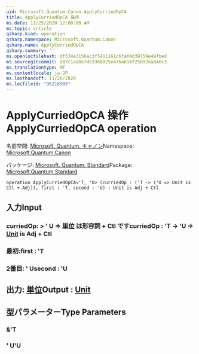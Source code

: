 ```yaml
---
uid: Microsoft.Quantum.Canon.ApplyCurriedOpCA
title: ApplyCurriedOpCA 操作
ms.date: 11/25/2020 12:00:00 AM
ms.topic: article
qsharp.kind: operation
qsharp.namespace: Microsoft.Quantum.Canon
qsharp.name: ApplyCurriedOpCA
qsharp.summary: ''
ms.openlocfilehash: df534a3156ac3f5411161c6faf4d39759e49fbed
ms.sourcegitcommit: a87c1aa8e7453360025e47ba614f25b02ea84ec3
ms.translationtype: MT
ms.contentlocale: ja-JP
ms.lasthandoff: 11/26/2020
ms.locfileid: "96218905"
---
```

# <a name="applycurriedopca-operation"></a><span data-ttu-id="5271c-102">ApplyCurriedOpCA 操作</span><span class="sxs-lookup"><span data-stu-id="5271c-102">ApplyCurriedOpCA operation</span></span>

<span data-ttu-id="5271c-103">名前空間: [Microsoft. Quantum. キャノン](xref:Microsoft.Quantum.Canon)</span><span class="sxs-lookup"><span data-stu-id="5271c-103">Namespace: [Microsoft.Quantum.Canon](xref:Microsoft.Quantum.Canon)</span></span>

<span data-ttu-id="5271c-104">パッケージ: [Microsoft. Quantum. Standard](https://nuget.org/packages/Microsoft.Quantum.Standard)</span><span class="sxs-lookup"><span data-stu-id="5271c-104">Package: [Microsoft.Quantum.Standard](https://nuget.org/packages/Microsoft.Quantum.Standard)</span></span>




```qsharp
operation ApplyCurriedOpCA<'T, 'U> (curriedOp : ('T -> ('U => Unit is Ctl + Adj)), first : 'T, second : 'U) : Unit is Adj + Ctl
```


## <a name="input"></a><span data-ttu-id="5271c-105">入力</span><span class="sxs-lookup"><span data-stu-id="5271c-105">Input</span></span>

### <a name="curriedop--t---u--unit--is-adj--ctl"></a><span data-ttu-id="5271c-106">curriedOp: > ' U => [単位](xref:microsoft.quantum.lang-ref.unit)  は形容詞 + Ctl です</span><span class="sxs-lookup"><span data-stu-id="5271c-106">curriedOp : 'T -> 'U => [Unit](xref:microsoft.quantum.lang-ref.unit)  is Adj + Ctl</span></span>




### <a name="first--t"></a><span data-ttu-id="5271c-107">最初:</span><span class="sxs-lookup"><span data-stu-id="5271c-107">first : 'T</span></span>




### <a name="second--u"></a><span data-ttu-id="5271c-108">2番目: ' U</span><span class="sxs-lookup"><span data-stu-id="5271c-108">second : 'U</span></span>





## <a name="output--unit"></a><span data-ttu-id="5271c-109">出力: [単位](xref:microsoft.quantum.lang-ref.unit)</span><span class="sxs-lookup"><span data-stu-id="5271c-109">Output : [Unit](xref:microsoft.quantum.lang-ref.unit)</span></span>



## <a name="type-parameters"></a><span data-ttu-id="5271c-110">型パラメーター</span><span class="sxs-lookup"><span data-stu-id="5271c-110">Type Parameters</span></span>

### <a name="t"></a><span data-ttu-id="5271c-111">&</span><span class="sxs-lookup"><span data-stu-id="5271c-111">'T</span></span>


### <a name="u"></a><span data-ttu-id="5271c-112">' U</span><span class="sxs-lookup"><span data-stu-id="5271c-112">'U</span></span>

